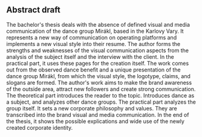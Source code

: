 ## Abstract draft
The bachelor's thesis deals with the absence of defined visual and media communication of the dance group Mirákl, based in the Karlovy Vary. It represents a new way of communication on operating platforms and implements a new visual style into their resume. The author forms the strengths and weaknesses of the visual communication aspects from the analysis of the subject itself and the interview with the client. In the practical part, it uses these pages for the creation itself. The work comes out from the observed dance benefit and a unique presentation of the dance group Mirákl, from which the visual style, the logotype, claims, and slogans are formed. The author's work aims to make the brand awareness of the outside area, attract new followers and create strong communication. The theoretical part introduces the reader to the topic. Introduces dance as a subject, and analyzes other dance groups. The practical part analyzes the group itself. It sets a new corporate philosophy and values. They are transcribed into the brand visual and media communication. In the end of the thesis, it shows the possible explications and wide use of the newly created corporate identity.
